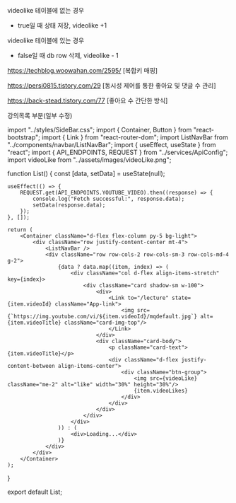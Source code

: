 videolike 테이블에 없는 경우
- true일 때
상태 저장, videolike +1

videolike 테이블에 있는 경우
- false일 때
db row 삭제, videolike - 1


https://techblog.woowahan.com/2595/ [복합키 매핑]

https://persi0815.tistory.com/29 [동시성 제어를 통한 좋아요 및 댓글 수 관리]

https://back-stead.tistory.com/77 [좋아요 수 간단한 방식]




강의목록 부분(일부 수정)

import "../styles/SideBar.css";
import { Container, Button } from "react-bootstrap";
import { Link } from "react-router-dom";
import ListNavBar from "../components/navbar/ListNavBar";
import { useEffect, useState } from "react";
import { API_ENDPOINTS, REQUEST } from "../services/ApiConfig";
import videoLike from "../assets/images/videoLike.png";

function List() {
    const [data, setData] = useState(null);

    useEffect(() => {
        REQUEST.get(API_ENDPOINTS.YOUTUBE_VIDEO).then((response) => {
            console.log("Fetch successful:", response.data);
            setData(response.data);
        });
    }, []);

    return (
        <Container className="d-flex flex-column py-5 bg-light">
            <div className="row justify-content-center mt-4">
                <ListNavBar />
                <div className="row row-cols-2 row-cols-sm-3 row-cols-md-4 g-2">
                    {data ? data.map((item, index) => (
                        <div className="col d-flex align-items-stretch" key={index}>
                            <div className="card shadow-sm w-100">
                                <div>
                                    <Link to="/lecture" state={item.videoId} className="App-link">
                                        <img src={`https://img.youtube.com/vi/${item.videoId}/mqdefault.jpg`} alt={item.videoTitle} className="card-img-top"/>
                                    </Link>
                                </div>
                                <div className="card-body">
                                    <p className="card-text">{item.videoTitle}</p>
                                    <div className="d-flex justify-content-between align-items-center">
                                        <div className="btn-group">
                                            <img src={videoLike} className="me-2" alt="like" width="30%" height="30%"/>
                                            {item.videoLikes}
                                        </div>
                                    </div>
                                </div>
                            </div>
                        </div>
                    )) : (
                        <div>Loading...</div>
                    )}
                </div>
            </div>
        </Container>
    );
}

export default List;

